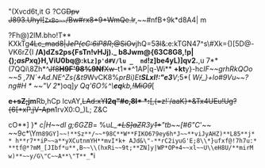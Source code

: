  
 \"(Xvcd6t,it
 G
 ?CG~~Dpv
 J893.UhyI[`ZxBo~~`/Bw#rx8+9*WmQe.Ir~~,~~#nfB+9k*d8A4|
 m
 
 ?Fh@)2lM.bho!T**	KXkTg~~4Lc_mad8|J*eP{cC:6iP8R*;@SiOv~~jhQ=5~~3l~~&:e:kTGN47^s\\#Xk={)[5D@-VK6rZ{I	**/A)dZs2ps{FsTn!vHJj)._
 b8Jwm@{63C8G8,!p|{);*asPx*q}H,ViU0bq@:`kLz]p'd#V/lu
 _	nd`!z]be4yL)]qv2.**,u	7**(7QQi\\8Zh*^~~Jf8**H9F'98%9Nf**Xw-~~t1**^1AP|q-Wi** **+kt**y}-hc*IF~~grhRkQOo	~~5
 ,7N`+Ad.NE^Zs{&t9*WvCK8%*prBi)Et**SLxI!:\"e3**V*;5*(
 **W*~~/~~_}+*lo#9Vu~~?ng*#*H*
 *
 ~~\"V
 2**)oq]*y
 Qq'6O%^\\**eq**kb,~~!MiO9~~*[
 
 **e~~+sZ;~~jm**Rb,hCp
 lcvAY,~~LAd:xY**I2q\"#c,8I* *:**[,(=z!`/aaK}*&Tx4UEu!Ug?{6[*xP,jV-Apn~~1rvX0:O_)L;
 Z&C
 
 
 cO**]	}* *c|H~~dl	*g;6*GZB*=	%u*L_~~**LS]aZ*~~R3y~~1+~~\"tb~~[#6\"C*'~~ ~~9c*\\Ym`89GY]~~!**Sz**/~~*98C**W**FIKO679ey6h*J~~**viJyAHZ)**L85**j**
 h**r7**iP~~a**yXCutnmYH**mvI*k+
 AJd&\"-**rC2iyuG'E;8\\*}ufxf@!7h7u:* **tf@*?mM_[JIbf*u**,B~~\\(hxRi~~9t;**ZN]y|WP*OP+4~~xl~~U\\eH8U/**mirM w)**~~y/G\"C~~A**\"T**_`*i